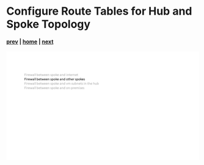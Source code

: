 # Configure Route Tables for Hub and Spoke Topology

#### [prev](./09.md) | [home](../welcome.md) | [next](./11.md)

![slide 10](../png/configure-route-tables-for-hub-and-spoke-topology/10.png)
